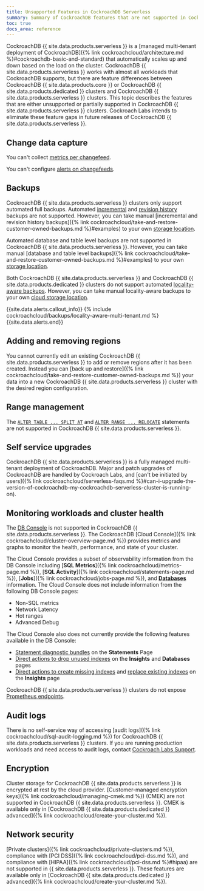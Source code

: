 ```yaml
---
title: Unsupported Features in CockroachDB Serverless
summary: Summary of CockroachDB features that are not supported in CockroachDB Serverless
toc: true
docs_area: reference
---
```


CockroachDB {{ site.data.products.serverless }} is a [managed multi-tenant deployment of CockroachDB]({% link cockroachcloud/architecture.md %}#cockroachdb-basic-and-standard) that automatically scales up and down based on the load on the cluster. CockroachDB {{ site.data.products.serverless }} works with almost all workloads that CockroachDB supports, but there are feature differences between CockroachDB {{ site.data.products.core }} or CockroachDB {{ site.data.products.dedicated }} clusters and CockroachDB {{ site.data.products.serverless }} clusters. This topic describes the features that are either unsupported or partially supported in CockroachDB {{ site.data.products.serverless }} clusters. Cockroach Labs intends to eliminate these feature gaps in future releases of CockroachDB {{ site.data.products.serverless }}.

## Change data capture

You can't collect [metrics per changefeed](https://www.cockroachlabs.com/docs/{{site.current_cloud_version}}/monitor-and-debug-changefeeds#using-changefeed-metrics-labels).

You can't configure [alerts on changefeeds](https://www.cockroachlabs.com/docs/{{site.current_cloud_version}}/monitoring-and-alerting#changefeed-is-experiencing-high-latency).

## Backups

CockroachDB {{ site.data.products.serverless }} clusters only support automated full backups. Automated [incremental](https://www.cockroachlabs.com/docs/{{site.current_cloud_version}}/take-full-and-incremental-backups) and [revision history](https://www.cockroachlabs.com/docs/{{site.current_cloud_version}}/take-backups-with-revision-history-and-restore-from-a-point-in-time) backups are not supported. However, you can take manual [incremental and revision history backups]({% link cockroachcloud/take-and-restore-customer-owned-backups.md %}#examples) to your own [storage location](https://www.cockroachlabs.com/docs/{{site.current_cloud_version}}/use-cloud-storage).

Automated database and table level backups are not supported in CockroachDB {{ site.data.products.serverless }}. However, you can take manual [database and table level backups]({% link cockroachcloud/take-and-restore-customer-owned-backups.md %}#examples) to your own [storage location](https://www.cockroachlabs.com/docs/{{site.current_cloud_version}}/use-cloud-storage).

Both CockroachDB {{ site.data.products.serverless }} and CockroachDB {{ site.data.products.dedicated }} clusters do not support automated [locality-aware backups](https://www.cockroachlabs.com/docs/{{site.current_cloud_version}}/take-and-restore-locality-aware-backups). However, you can take manual locality-aware backups to your own [cloud storage location](https://www.cockroachlabs.com/docs/{{site.current_cloud_version}}/use-cloud-storage).

{{site.data.alerts.callout_info}}
{% include cockroachcloud/backups/locality-aware-multi-tenant.md %}
{{site.data.alerts.end}}

## Adding and removing regions

You cannot currently edit an existing CockroachDB {{ site.data.products.serverless }} to add or remove regions after it has been created. Instead you can [back up and restore]({% link cockroachcloud/take-and-restore-customer-owned-backups.md %}) your data into a new CockroachDB {{ site.data.products.serverless }} cluster with the desired region configuration.

## Range management

The [`ALTER TABLE ... SPLIT AT`](https://www.cockroachlabs.com/docs/{{site.current_cloud_version}}/alter-table#split-at) and [`ALTER RANGE ... RELOCATE`](https://www.cockroachlabs.com/docs/{{site.current_cloud_version}}/alter-range#relocate) statements are not supported in CockroachDB {{ site.data.products.serverless }}.

## Self service upgrades

CockroachDB {{ site.data.products.serverless }} is a fully managed multi-tenant deployment of CockroachDB. Major and patch upgrades of CockroachDB are handled by Cockroach Labs, and [can't be initiated by users]({% link cockroachcloud/serverless-faqs.md %}#can-i-upgrade-the-version-of-cockroachdb-my-cockroachdb-serverless-cluster-is-running-on).

## Monitoring workloads and cluster health

The [DB Console](https://www.cockroachlabs.com/docs/{{site.current_cloud_version}}/ui-overview) is not supported in CockroachDB {{ site.data.products.serverless }}. The CockroachDB [Cloud Console]({% link cockroachcloud/cluster-overview-page.md %}) provides metrics and graphs to monitor the health, performance, and state of your cluster.

The Cloud Console provides a subset of observability information from the DB Console including [**SQL Metrics**]({% link cockroachcloud/metrics-page.md %}), [**SQL Activity**]({% link cockroachcloud/statements-page.md %}), [**Jobs**]({% link cockroachcloud/jobs-page.md %}), and [**Databases**](databases-page.html) information. The Cloud Console does not include information from the following DB Console pages:

- Non-SQL metrics
- Network Latency
- Hot ranges
- Advanced Debug

The Cloud Console also does not currently provide the following features available in the DB Console:

- [Statement diagnostic bundles](https://www.cockroachlabs.com/docs/{{site.current_cloud_version}}/ui-statements-page#diagnostics) on the **Statements** Page
- [Direct actions to drop unused indexes](https://www.cockroachlabs.com/docs/{{site.current_cloud_version}}/ui-databases-page#index-recommendations) on the **Insights** and **Databases** pages
- [Direct actions to create missing indexes](https://www.cockroachlabs.com/docs/{{site.current_cloud_version}}/ui-insights-page#schema-insights-tab) and [replace existing indexes](https://www.cockroachlabs.com/docs/{{site.current_cloud_version}}/ui-insights-page#schema-insights-tab) on the **Insights** page

CockroachDB {{ site.data.products.serverless }} clusters do not expose [Prometheus endpoints](https://www.cockroachlabs.com/docs/{{site.current_cloud_version}}/monitor-cockroachdb-with-prometheus).

## Audit logs

There is no self-service way of accessing [audit logs]({% link cockroachcloud/sql-audit-logging.md %}) for CockroachDB {{ site.data.products.serverless }} clusters. If you are running production workloads and need access to audit logs, contact [Cockroach Labs Support](https://support.cockroachlabs.com).

## Encryption

Cluster storage for CockroachDB {{ site.data.products.serverless }} is encrypted at rest by the cloud provider. [Customer-managed encryption keys]({% link cockroachcloud/managing-cmek.md %}) (CMEK) are not supported in CockroachDB {{ site.data.products.serverless }}. CMEK is available only in [CockroachDB {{ site.data.products.dedicated }} advanced]({% link cockroachcloud/create-your-cluster.md %}).

## Network security

[Private clusters]({% link cockroachcloud/private-clusters.md %}), compliance with [PCI DSS]({% link cockroachcloud/pci-dss.md %}), and compliance with [HIPAA]({% link cockroachcloud/pci-dss.md %}#hipaa) are not supported in {{ site.data.products.serverless }}. These features are available only in [CockroachDB {{ site.data.products.dedicated }} advanced]({% link cockroachcloud/create-your-cluster.md %}).
